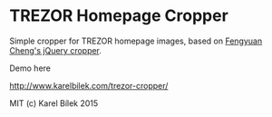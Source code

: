 TREZOR Homepage Cropper
=====

Simple cropper for TREZOR homepage images, based on [Fengyuan Cheng's jQuery cropper](https://github.com/fengyuanchen/cropper).

Demo here

http://www.karelbilek.com/trezor-cropper/

MIT (c) Karel Bílek 2015
